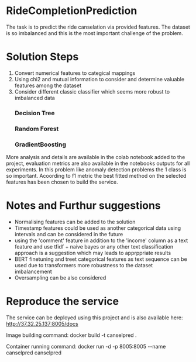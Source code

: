 # RideCompletionPrediction
The task is to predict the ride canselation via provided features. The dataset is so imbalanced and this is the most important challenge of the problem.

# Solution Steps
1. Convert numerical features to categical mappings
2. Using chi2 and mutual information to consider and determine valuable features among the dataset
3. Consider different classic classifier which seems more robust to imbalanced data
   ### Decision Tree
   ### Random Forest
   ### GradientBoosting
More analysis and details are available in the colab notebook added to the project, evaluation metrics are also available in the notebooks outputs for all experiments.
In this problem like anomaly detection problems the 1 class is so important. Acoording to f1 metric the best fitted method on the selected features has been chosen to build the service.

# Notes and Furthur suggestions
* Normalising features can be added to the solution 
* Timestamp features could be used as another categorical data using intervals and can be considered in the future
* using the 'comment' feature in addition to the 'income' column as a text feature and use tfidf + naive bayes or any other text classification approach is a suggestion which may leads to apprppriate results
* BERT finetuning and treet categorical features as text sequence can be used due to transformers more robustness to the dataset imbalancement
* Oversampling can be also considered

# Reproduce the service
The service can be deployed using this project and is also available here: http://37.32.25.137:8005/docs

Image building command:
  docker build -t canselpred .
  
Container running command:
docker run -d -p 8005:8005 --name canselpred canselpred
